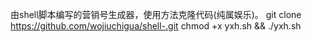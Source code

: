 由shell脚本编写的营销号生成器，使用方法克隆代码(纯属娱乐)。
git clone https://github.com/wojiuchigua/shell-.git
chmod +x yxh.sh && ./yxh.sh
